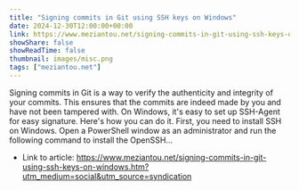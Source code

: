 ```yaml
---
title: "Signing commits in Git using SSH keys on Windows"
date: 2024-12-30T12:00:00+00:00
link: https://www.meziantou.net/signing-commits-in-git-using-ssh-keys-on-windows.htm?utm_medium=social&utm_source=syndication
showShare: false
showReadTime: false
thumbnail: images/misc.png
tags: ["meziantou.net"]
---
```

Signing commits in Git is a way to verify the authenticity and integrity of your commits. This ensures that the commits are indeed made by you and have not been tampered with. On Windows, it's easy to set up SSH-Agent for easy signature. Here's how you can do it. First, you need to install SSH on Windows. Open a PowerShell window as an administrator and run the following command to install the OpenSSH…

- Link to article: https://www.meziantou.net/signing-commits-in-git-using-ssh-keys-on-windows.htm?utm_medium=social&utm_source=syndication